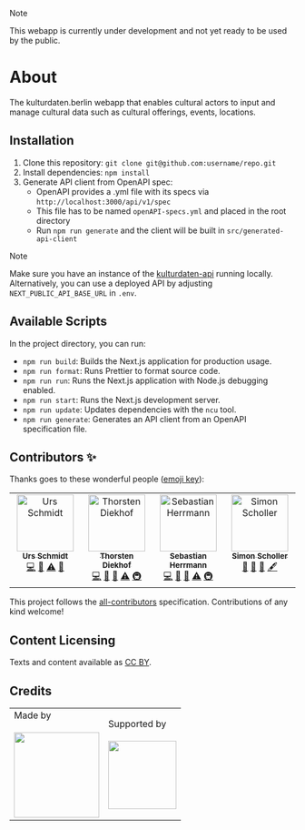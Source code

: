 > [!NOTE]
> This webapp is currently under development and not yet ready to be used by the public.

# About

The kulturdaten.berlin webapp that enables cultural actors to input and manage cultural data such as cultural offerings, events, locations.

## Installation

1. Clone this repository: `git clone git@github.com:username/repo.git`
2. Install dependencies: `npm install`
3. Generate API client from OpenAPI spec:
   - OpenAPI provides a .yml file with its specs via `http://localhost:3000/api/v1/spec`
   - This file has to be named `openAPI-specs.yml` and placed in the root directory
   - Run `npm run generate` and the client will be built in `src/generated-api-client`

> [!NOTE]
> Make sure you have an instance of the [kulturdaten-api](https://github.com/technologiestiftung/kulturdaten-api) running locally. Alternatively, you can use a deployed API by adjusting `NEXT_PUBLIC_API_BASE_URL` in `.env`.

## Available Scripts

In the project directory, you can run:

- `npm run build`: Builds the Next.js application for production usage.
- `npm run format`: Runs Prettier to format source code.
- `npm run run`: Runs the Next.js application with Node.js debugging enabled.
- `npm run start`: Runs the Next.js development server.
- `npm run update`: Updates dependencies with the `ncu` tool.
- `npm run generate`: Generates an API client from an OpenAPI specification file.

## Contributors ✨

Thanks goes to these wonderful people ([emoji key](https://allcontributors.org/docs/en/emoji-key)):

<!-- ALL-CONTRIBUTORS-LIST:START - Do not remove or modify this section -->
<!-- prettier-ignore-start -->
<!-- markdownlint-disable -->
<table>
  <tbody>
    <tr>
      <td align="center" valign="top" width="14.28%"><a href="https://github.com/ZenVega"><img src="https://avatars.githubusercontent.com/u/50147356?v=4?s=100" width="100px;" alt="Urs Schmidt"/><br /><sub><b>Urs Schmidt</b></sub></a><br /><a href="https://github.com/Technologiestiftung Berlin/kulturdaten-webapp/commits?author=ZenVega" title="Code">💻</a> <a href="#ideas-ZenVega" title="Ideas, Planning, & Feedback">🤔</a> <a href="https://github.com/Technologiestiftung Berlin/kulturdaten-webapp/commits?author=ZenVega" title="Tests">⚠️</a> <a href="https://github.com/Technologiestiftung Berlin/kulturdaten-webapp/pulls?q=is%3Apr+reviewed-by%3AZenVega" title="Reviewed Pull Requests">👀</a></td>
      <td align="center" valign="top" width="14.28%"><a href="https://github.com/ThorstenDiekhof"><img src="https://avatars.githubusercontent.com/u/121924163?v=4?s=100" width="100px;" alt="Thorsten Diekhof"/><br /><sub><b>Thorsten Diekhof</b></sub></a><br /><a href="https://github.com/Technologiestiftung Berlin/kulturdaten-webapp/commits?author=ThorstenDiekhof" title="Code">💻</a> <a href="#ideas-ThorstenDiekhof" title="Ideas, Planning, & Feedback">🤔</a> <a href="https://github.com/Technologiestiftung Berlin/kulturdaten-webapp/pulls?q=is%3Apr+reviewed-by%3AThorstenDiekhof" title="Reviewed Pull Requests">👀</a> <a href="https://github.com/Technologiestiftung Berlin/kulturdaten-webapp/commits?author=ThorstenDiekhof" title="Tests">⚠️</a> <a href="#infra-ThorstenDiekhof" title="Infrastructure (Hosting, Build-Tools, etc)">🚇</a></td>
      <td align="center" valign="top" width="14.28%"><a href="https://herrherrmann.net/"><img src="https://avatars.githubusercontent.com/u/6429568?v=4?s=100" width="100px;" alt="Sebastian Herrmann"/><br /><sub><b>Sebastian Herrmann</b></sub></a><br /><a href="https://github.com/Technologiestiftung Berlin/kulturdaten-webapp/commits?author=herrherrmann" title="Code">💻</a> <a href="#ideas-herrherrmann" title="Ideas, Planning, & Feedback">🤔</a> <a href="https://github.com/Technologiestiftung Berlin/kulturdaten-webapp/pulls?q=is%3Apr+reviewed-by%3Aherrherrmann" title="Reviewed Pull Requests">👀</a> <a href="https://github.com/Technologiestiftung Berlin/kulturdaten-webapp/commits?author=herrherrmann" title="Tests">⚠️</a> <a href="#infra-herrherrmann" title="Infrastructure (Hosting, Build-Tools, etc)">🚇</a></td>
      <td align="center" valign="top" width="14.28%"><a href="https://github.com/BugBoomBang"><img src="https://avatars.githubusercontent.com/u/30436389?v=4?s=100" width="100px;" alt="Simon Scholler"/><br /><sub><b>Simon Scholler</b></sub></a><br /><a href="#ideas-BugBoomBang" title="Ideas, Planning, & Feedback">🤔</a> <a href="https://github.com/Technologiestiftung Berlin/kulturdaten-webapp/pulls?q=is%3Apr+reviewed-by%3ABugBoomBang" title="Reviewed Pull Requests">👀</a> <a href="#design-BugBoomBang" title="Design">🎨</a> <a href="#content-BugBoomBang" title="Content">🖋</a></td>
    </tr>
  </tbody>
</table>

<!-- markdownlint-restore -->
<!-- prettier-ignore-end -->

<!-- ALL-CONTRIBUTORS-LIST:END -->

This project follows the [all-contributors](https://github.com/all-contributors/all-contributors) specification. Contributions of any kind welcome!

## Content Licensing

Texts and content available as [CC BY](https://creativecommons.org/licenses/by/3.0/de/).

## Credits

<table>
  <tr>
   <td>
      Made by <a href="https://www.technologiestiftung-berlin.de/">
        <br />
        <br />
        <img width="150" src="https://logos.citylab-berlin.org/logo-tsb-outline.svg" />
      </a>
    </td>
    <td>
      Supported by <a src="https://www.berlin.de/sen/kultur/en/">
        <br />
        <br />
        <img width="120" src="https://logos.citylab-berlin.org/logo-berlin-senkueu-en.svg" />
      </a>
    </td>
  </tr>
</table>
